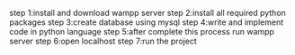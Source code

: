 step 1:install and download wampp server
step 2:install all required python packages 
step 3:create database using mysql
step 4:write and implement code in python language
step 5:after complete this process run wampp server
step 6:open localhost
step 7:run the project

